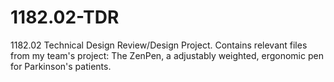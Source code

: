 # 1182.02-TDR
1182.02 Technical Design Review/Design Project. Contains relevant files from my team's project: The ZenPen, a adjustably weighted, ergonomic pen for Parkinson's patients.
